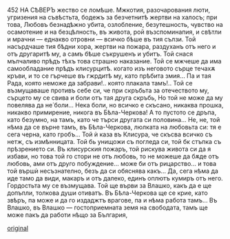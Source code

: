 ﻿452
НА СѢВЕРЪ
жество се ломѣше. Мжкотия, разочарования люти, угризения на съвѣстьта, бодежъ за безчетнитѣ жертви на халосъ; при това, Любовъ безнадѣжно убита, озлобление, безутешность, чувство на осамотение и на безцѣлность, въ живота, рой възспоминапия, и свѣтли и мрачни — еднакво отровни — всичко бѣше въ тия сълзи. Той насърдчаше тия бѣдни хора, жертви на пожара, раздуханъ отъ него и отъ другаритѣ му, а самъ бѣше съкрушенъ и убитъ. Той снася мълчаливо прѣдъ тѣхъ това страшно наказание. Той се мжчеше да има самообладание прѣдъ клисурцитѣ. когато изъ неговото сърце течахѫ кръви, и то се гърчеше въ гжрдитѣ му, като прѣбита змия... Па и тая Рада, която неможе да забрави!.. която плакала тамъ!.. Той се възмущаваше противъ себе си, че при скръбьта за отечеството му, сърцето му се свива и боли отъ тая друга скръбь, Но той не може да му повелява да не́ боли... Нека боли, но всичко е скъсано, никаква прошка, никакво примирение, никога въ Бѣла-Черкова! А то пустото се дръпа, като безумно, на тамъ, като че търси другата си половина... Не, не, той нѣма да се върне тамъ, въ Бѣла-Черкова, люлката на любовьта си: тя е сега черна, като гробъ... Той ѝ каза въ Клисура, че скъсва всичко съ нетж, съ измѣнницата. Той бь унищожи съ погледа си, той бк стъпка съ прѣзрението си. Въ клисурския пожаръ, той рискува живота си да я избави, но това той го стори не отъ любовь, то не можеше да бѫде отъ любовь, ами отъ друго побуждение... може би отъ рицарство... и това той вършѝ несъзнателно, безъ да си обяснява какъ... Да, сега нѣма да иде тамо да види, макаръ и отъ далеко, единъ оплютъ кумиръ отъ него. Гордостьта му се възмущава. Той ще върви за Влашко, какъ да е ще допъпли, толкова души отиватъ. Въ Бѣла-Черкова ще се крие, като звѣръ, па може и да го издаджтъ врагове, па и нѣма работа тамъ... Въ Влашко, въ Влашко — гостоприемната земя на свободата, тамъ ще може пакъ да работи нѣщо за България,

[original](images/505.jpg)